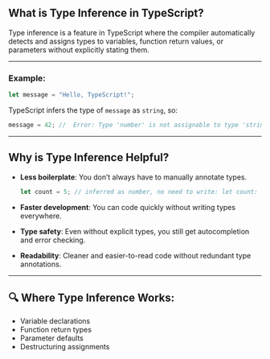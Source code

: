 ##  What is Type Inference in TypeScript?

Type inference is a feature in TypeScript where the compiler automatically detects and assigns types to variables, function return values, or parameters without explicitly stating them.

---

###  Example:

```ts
let message = "Hello, TypeScript!";
```

TypeScript infers the type of `message` as `string`, so:

```ts
message = 42; //  Error: Type 'number' is not assignable to type 'string'.
```

---

##  Why is Type Inference Helpful?

* **Less boilerplate**: You don’t always have to manually annotate types.

  ```ts
  let count = 5; // inferred as number, no need to write: let count: number = 5;
  ```

* **Faster development**: You can code quickly without writing types everywhere.

* **Type safety**: Even without explicit types, you still get autocompletion and error checking.

* **Readability**: Cleaner and easier-to-read code without redundant type annotations.

---

## 🔍 Where Type Inference Works:

* Variable declarations
* Function return types
* Parameter defaults
* Destructuring assignments
